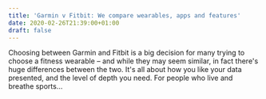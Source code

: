 ```yaml
---
title: 'Garmin v Fitbit: We compare wearables, apps and features'
date: 2020-02-26T21:39:00+01:00
draft: false
---
```


Choosing between Garmin and Fitbit is a big decision for many trying to choose a fitness wearable – and while they may seem similar, in fact there's huge differences between the two. It's all about how you like your data presented, and the level of depth you need. For people who live and breathe sports…